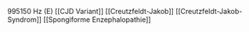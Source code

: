 995150 Hz (E)
[[CJD Variant]]
[[Creutzfeldt-Jakob]]
[[Creutzfeldt-Jakob-Syndrom]]
[[Spongiforme Enzephalopathie]]